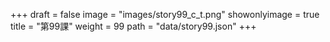 +++
draft = false 
image = "images/story99_c_t.png" 
showonlyimage = true 
title = "第99課" 
weight = 99 
path = "data/story99.json" 
+++
